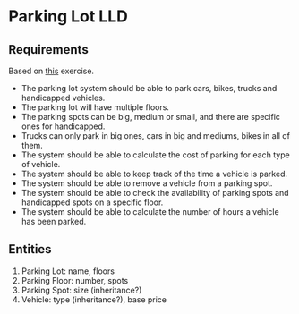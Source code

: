 # Parking Lot LLD

## Requirements
Based on [this](https://www.naukri.com/code360/library/design-a-parking-lot-low-level-design) exercise.

- The parking lot system should be able to park cars, bikes, trucks and handicapped vehicles.
- The parking lot will have multiple floors.
- The parking spots can be big, medium or small, and there are specific ones for handicapped.
- Trucks can only park in big ones, cars in big and mediums, bikes in all of them.
- The system should be able to calculate the cost of parking for each type of vehicle.
- The system should be able to keep track of the time a vehicle is parked.
- The system should be able to remove a vehicle from a parking spot.
- The system should be able to check the availability of parking spots and handicapped spots on a specific floor.
- The system should be able to calculate the number of hours a vehicle has been parked.

## Entities
1. Parking Lot: name, floors
2. Parking Floor: number, spots
3. Parking Spot: size (inheritance?)
4. Vehicle: type (inheritance?), base price